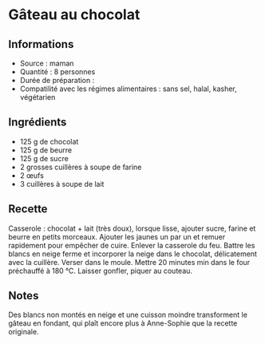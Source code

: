 # Gâteau au chocolat

## Informations
* Source : maman
* Quantité : 8 personnes
* Durée de préparation :
* Compatilité avec les régimes alimentaires : sans sel, halal, kasher, végétarien

## Ingrédients
* 125 g de chocolat
* 125 g de beurre
* 125 g de sucre
* 2 grosses cuillères à soupe de farine
* 2 œufs
* 3 cuillères à soupe de lait

## Recette
Casserole : chocolat + lait (très doux), lorsque lisse, ajouter sucre, farine et beurre en petits morceaux. Ajouter les jaunes un par un et remuer rapidement pour empêcher de cuire. Enlever la casserole du feu. Battre les blancs en neige ferme et incorporer la neige dans le chocolat, délicatement avec la cuillère. Verser dans le moule. Mettre 20 minutes min dans le four préchauffé à 180 ℃. Laisser gonfler, piquer au couteau.

## Notes
Des blancs non montés en neige et une cuisson moindre transforment le gâteau en fondant, qui plaît encore plus à Anne-Sophie que la recette originale.
